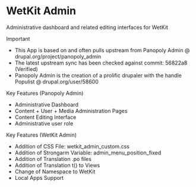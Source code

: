 WetKit Admin
==============
Administrative dashboard and related editing interfaces for WetKit

Important
* This App is based on and often pulls upstream from Panopoly Admin @ drupal.org/project/panopoly_admin
* The latest upstream sync has been checked against commit: 56822a8 (Verified)
* Panopoly Admin is the creation of a prolific drupaler with the handle Populist @ drupal.org/user/58600

Key Features (Panopoly Admin)
* Administrative Dashboard
* Content + User + Media Administration Pages
* Content Editing Interface
* Administrative user role

Key Features (WetKit Admin)
* Addition of CSS File: wetkit_admin_custom.css
* Addition of Strongarm Variable: admin_menu_position_fixed
* Addition of Translation .po files
* Addition of Translation t() to Views
* Change of Namespace to WetKit
* Local Apps Support
